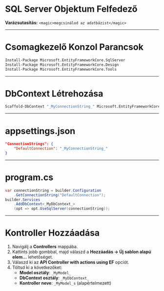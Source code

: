 # SQL Server Objektum Felfedező
**Varázsutasítás:**
`<magic>megcsinálod az adatbázist</magic>`

---

# Csomagkezelő Konzol Parancsok
```bash
Install-Package Microsoft.EntityFrameworkCore.SqlServer
Install-Package Microsoft.EntityFrameworkCore.Design
Install-Package Microsoft.EntityFrameworkCore.Tools
```

---

# DbContext Létrehozása
```bash
Scaffold-DbContext "_MyConnectionString_" Microsoft.EntityFrameworkCore.SqlServer -OutputDir Models -Context _MyDbContext_ -DataAnnotations
```

---

# appsettings.json
```json
"ConnectionStrings": {
    "DefaultConnection": "_MyConnectionString_"
}
```

---

# program.cs
```csharp
var connectionString = builder.Configuration
    .GetConnectionString("DefaultConnection");
builder.Services
    .AddDbContext<_MyDbContext_>
    (opt => opt.UseSqlServer(connectionString));
```

---

# Kontroller Hozzáadása
1. Navigálj a **Controllers** mappába.
2. Kattints jobb gombbal, majd válaszd a **Hozzáadás -> Új sablon alapú elem...** lehetőséget.
3. Válaszd ki az **API Controller with actions using EF** opciót.
4. Töltsd ki a következőket:
   - **Model osztály**: `_MyModel_`
   - **DbContext osztály**: `_MyDbContext_`
   - **Kontroller neve**: `_MyModel_s` (alapértelmezett)
